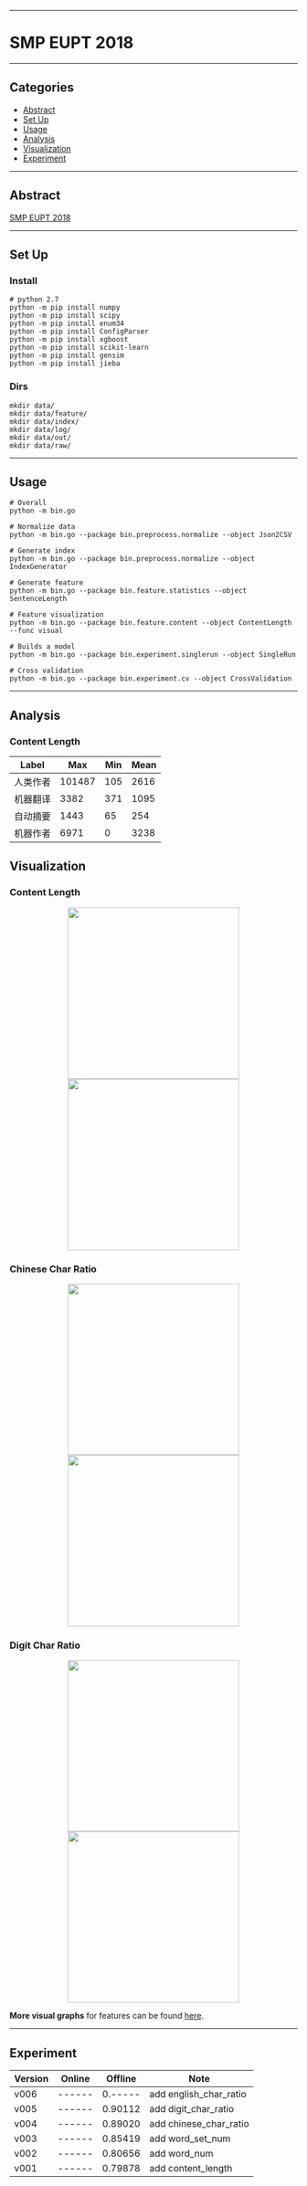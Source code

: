 ****

#	SMP EUPT 2018

****

##	Categories
-	[Abstract](#abstract)
-   [Set Up](#setup)
-   [Usage](#usage)
-   [Analysis](#analysis)
-   [Visualization](#visual)
-   [Experiment](#exp)

****

##	<a name="abstract"> Abstract </a>

[SMP EUPT 2018](https://biendata.com/competition/smpeupt2018/)

****

##  <a name="setup"> Set Up </a>

### Install

```Shell
# python 2.7
python -m pip install numpy
python -m pip install scipy
python -m pip install enum34
python -m pip install ConfigParser
python -m pip install xgboost
python -m pip install scikit-learn
python -m pip install gensim
python -m pip install jieba
```

### Dirs

```Shell
mkdir data/
mkdir data/feature/
mkdir data/index/
mkdir data/log/
mkdir data/out/
mkdir data/raw/
```

****

##	<a name="usage"> Usage </a>

```Shell
# Overall
python -m bin.go

# Normalize data
python -m bin.go --package bin.preprocess.normalize --object Json2CSV 

# Generate index
python -m bin.go --package bin.preprocess.normalize --object IndexGenerator 

# Generate feature
python -m bin.go --package bin.feature.statistics --object SentenceLength    

# Feature visualization
python -m bin.go --package bin.feature.content --object ContentLength --func visual 

# Builds a model
python -m bin.go --package bin.experiment.singlerun --object SingleRun

# Cross validation
python -m bin.go --package bin.experiment.cv --object CrossValidation
```

****

##	<a name="analysis"> Analysis </a>

### Content Length

| Label | Max   | Min   | Mean  |
| ----  | ----  | ----  | ----  |
| 人类作者 | 101487 | 105   | 2616  |
| 机器翻译 | 3382   | 371   | 1095  |
| 自动摘要 | 1443   | 65    | 254   |
| 机器作者 | 6971   | 0     | 3238  |

##	<a name="visual"> Visualization </a>

### Content Length

<div align="center">
    <img src="img/content_length_hist.png" height="300px" />
    <img src="img/content_length_kde.png" height="300px" />
</div>

### Chinese Char Ratio

<div align="center">
    <img src="img/chinese_char_ratio_hist.png" height="300px" />
    <img src="img/chinese_char_ratio_kde.png" height="300px" />
</div>

### Digit Char Ratio

<div align="center">
    <img src="img/digit_char_ratio_hist.png" height="300px" />
    <img src="img/digit_char_ratio_kde.png" height="300px" />
</div>

**More visual graphs** for features can be found [here](doc/visual.md).

****

##	<a name="exp"> Experiment </a>

| Version               | Online    | Offline   | Note                      |
| ----                  | ------    | -------   | ----                      |
| v006                  | ------    | 0.-----   | add english_char_ratio    |
| v005                  | ------    | 0.90112   | add digit_char_ratio      |
| v004                  | ------    | 0.89020   | add chinese_char_ratio    |
| v003                  | ------    | 0.85419   | add word_set_num          |
| v002                  | ------    | 0.80656   | add word_num              |
| v001                  | ------    | 0.79878   | add content_length        |